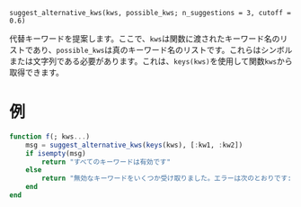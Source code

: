 ```
suggest_alternative_kws(kws, possible_kws; n_suggestions = 3, cutoff = 0.6)
```

代替キーワードを提案します。ここで、`kws`は関数に渡されたキーワード名のリストであり、`possible_kws`は真のキーワード名のリストです。これらはシンボルまたは文字列である必要があります。これは、`keys(kws)`を使用して関数`kws`から取得できます。

# 例

```julia
function f(; kws...)
    msg = suggest_alternative_kws(keys(kws), [:kw1, :kw2])
    if isempty(msg)
        return "すべてのキーワードは有効です"
    else
        return "無効なキーワードをいくつか受け取りました。エラーは次のとおりです:" * msg
    end
end
```
